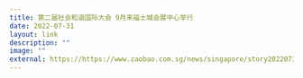```yaml
---
title: 第二届社会和谐国际大会 9月来福士城会展中心举行
date: 2022-07-31
layout: link
description: ""
image: ""
external: https://https://www.zaobao.com.sg/news/singapore/story20220731-1298149
---
```

